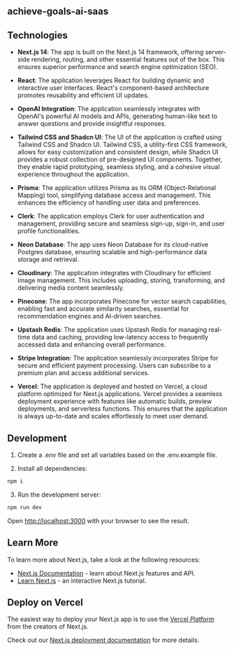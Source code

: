 ## achieve-goals-ai-saas

## Technologies

- **Next.js 14**: The app is built on the Next.js 14 framework, offering server-side rendering, routing, and other essential features out of the box. This ensures superior performance and search engine optimization (SEO).

- **React**: The application leverages React for building dynamic and interactive user interfaces. React's component-based architecture promotes reusability and efficient UI updates.

- **OpenAI Integration**: The application seamlessly integrates with OpenAI's powerful AI models and APIs, generating human-like text to answer questions and provide insightful responses.

- **Tailwind CSS and Shadcn UI**: The UI of the application is crafted using Tailwind CSS and Shadcn UI. Tailwind CSS, a utility-first CSS framework, allows for easy customization and consistent design, while Shadcn UI provides a robust collection of pre-designed UI components. Together, they enable rapid prototyping, seamless styling, and a cohesive visual experience throughout the application.

- **Prisma**: The application utilizes Prisma as its ORM (Object-Relational Mapping) tool, simplifying database access and management. This enhances the efficiency of handling user data and preferences.

- **Clerk**: The application employs Clerk for user authentication and management, providing secure and seamless sign-up, sign-in, and user profile functionalities.

- **Neon Database**: The app uses Neon Database for its cloud-native Postgres database, ensuring scalable and high-performance data storage and retrieval.

- **Cloudinary**: The application integrates with Cloudinary for efficient image management. This includes uploading, storing, transforming, and delivering media content seamlessly.

- **Pinecone**: The app incorporates Pinecone for vector search capabilities, enabling fast and accurate similarity searches, essential for recommendation engines and AI-driven searches.

- **Upstash Redis**: The application uses Upstash Redis for managing real-time data and caching, providing low-latency access to frequently accessed data and enhancing overall performance.

- **Stripe Integration**: The application seamlessly incorporates Stripe for secure and efficient payment processing. Users can subscribe to a premium plan and access additional services.

- **Vercel**: The application is deployed and hosted on Vercel, a cloud platform optimized for Next.js applications. Vercel provides a seamless deployment experience with features like automatic builds, preview deployments, and serverless functions. This ensures that the application is always up-to-date and scales effortlessly to meet user demand.

## Development

1. Create a .env file and set all variables based on the .env.example file.

2. Install all dependencies:

```bash
npm i
```

3. Run the development server:

```bash
npm run dev
```

Open [http://localhost:3000](http://localhost:3000) with your browser to see the result.

## Learn More

To learn more about Next.js, take a look at the following resources:

- [Next.js Documentation](https://nextjs.org/docs) - learn about Next.js features and API.
- [Learn Next.js](https://nextjs.org/learn) - an interactive Next.js tutorial.

## Deploy on Vercel

The easiest way to deploy your Next.js app is to use the [Vercel Platform](https://vercel.com/new?utm_medium=default-template&filter=next.js&utm_source=create-next-app&utm_campaign=create-next-app-readme) from the creators of Next.js.

Check out our [Next.js deployment documentation](https://nextjs.org/docs/deployment) for more details.

